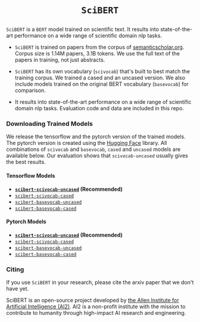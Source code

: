# <p align=center>`SciBERT`</p>
`SciBERT` is a `BERT` model trained on scientific text. It results into state-of-the-art performance on a wide range of scientific domain nlp tasks. 

* `SciBERT` is trained on papers from the corpus of [semanticscholar.org](semanticscholar.org). Corpus size is 1.14M papers, 3.1B tokens. We use the full text of the papers in training, not just abstracts.

* `SciBERT` has its own vocabulary (`scivocab`) that's built to best match the training corpus. We trained a cased and an uncased version. We also include models trained on the original BERT vocabulary (`basevocab`) for comparison.

* It results into state-of-the-art performance on a wide range of scientific domain nlp tasks. Evaluation code and data are included in this repo. 

### Downloading Trained Models
We release the tensorflow and the pytorch version of the trained models. The pytorch version is created using the [Hugging Face](https://github.com/huggingface/pytorch-pretrained-BERT) library.  All combinations of `scivocab` and `basevocab`, `cased` and `uncased` models are available below. Our evaluation shows that `scivocab-uncased` usually gives the best results.

#### Tensorflow Models
* __[`scibert-scivocab-uncased`](https://s3-us-west-2.amazonaws.com/ai2-s2-research/scibert/tensorflow_models/scibert_scivocab_uncased.tar.gz) (Recommended)__
* [`scibert-scivocab-cased`](https://s3-us-west-2.amazonaws.com/ai2-s2-research/scibert/tensorflow_models/scibert_scivocab_cased.tar.gz)
* [`scibert-basevocab-uncased`](https://s3-us-west-2.amazonaws.com/ai2-s2-research/scibert/tensorflow_models/scibert_basevocab_uncased.tar.gz)
* [`scibert-basevocab-cased`](https://s3-us-west-2.amazonaws.com/ai2-s2-research/scibert/tensorflow_models/scibert_basevocab_cased.tar.gz)

#### Pytorch Models
* __[`scibert-scivocab-uncased`](https://s3-us-west-2.amazonaws.com/ai2-s2-research/scibert/pytorch_models/scibert_scivocab_uncased.tar.gz) (Recommended)__
* [`scibert-scivocab-cased`](https://s3-us-west-2.amazonaws.com/ai2-s2-research/scibert/pytorch_models/scibert_scivocab_cased.tar.gz)
* [`scibert-basevocab-uncased`](https://s3-us-west-2.amazonaws.com/ai2-s2-research/scibert/pytorch_models/scibert_basevocab_uncased.tar.gz)
* [`scibert-basevocab-cased`](https://s3-us-west-2.amazonaws.com/ai2-s2-research/scibert/pytorch_models/scibert_basevocab_cased.tar.gz)


### Citing

If you use `SciBERT` in your research, please cite the arxiv paper that we don't have yet.

SciBERT is an open-source project developed by [the Allen Institute for Artificial Intelligence (AI2)](http://www.allenai.org).
AI2 is a non-profit institute with the mission to contribute to humanity through high-impact AI research and engineering.




